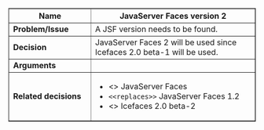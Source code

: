 <table cellpadding='5' border='1' cellspacing='0' width='650'>
<blockquote><thead>
<blockquote><tr>
<blockquote><th width='150'> Name </th>
<th>JavaServer Faces version 2</th>
</blockquote></tr>
</blockquote></thead>
<tbody>
<blockquote><tr>
<blockquote><td> <b>Problem/Issue</b> </td>
<td>A JSF version needs to be found.</td>
</blockquote></tr>
<tr>
<blockquote><td> <b>Decision</b> </td>
<td>JavaServer Faces 2 will be used since Icefaces 2.0 beta-1 will be used.</td>
</blockquote></tr>
<tr>
<blockquote><td> <b>Arguments</b> </td>
<td></td>
</blockquote></tr>
<tr>
<blockquote><td> <b>Related decisions</b> </td>
<td>
<ul>
<li><<caused by>> JavaServer Faces</li>
<li><code>&lt;&lt;replaces&gt;&gt;</code> JavaServer Faces 1.2</li>
<li><<caused by>> Icefaces 2.0 beta-2</li>
</ul>
</td>
</blockquote></tr>
</blockquote></tbody>
</table>